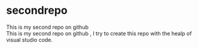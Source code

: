 # secondrepo
This is my second repo on github
<br>
This is my second repo on github , I try to create this repo with the healp of visual studio code.
